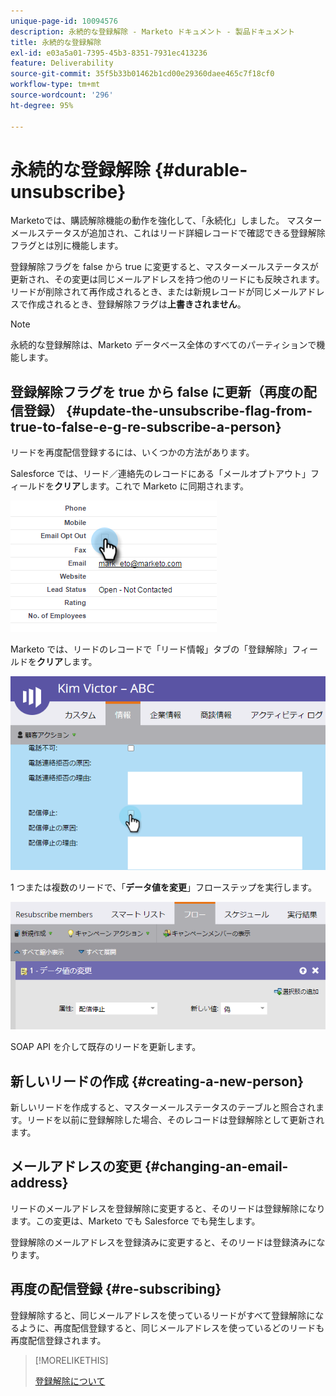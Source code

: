 ```yaml
---
unique-page-id: 10094576
description: 永続的な登録解除 - Marketo ドキュメント - 製品ドキュメント
title: 永続的な登録解除
exl-id: e03a5a01-7395-45b3-8351-7931ec413236
feature: Deliverability
source-git-commit: 35f5b33b01462b1cd00e29360daee465c7f18cf0
workflow-type: tm+mt
source-wordcount: '296'
ht-degree: 95%

---
```


# 永続的な登録解除 {#durable-unsubscribe}

Marketoでは、購読解除機能の動作を強化して、「永続化」しました。 マスターメールステータスが追加され、これはリード詳細レコードで確認できる登録解除フラグとは別に機能します。

登録解除フラグを false から true に変更すると、マスターメールステータスが更新され、その変更は同じメールアドレスを持つ他のリードにも反映されます。リードが削除されて再作成されるとき、または新規レコードが同じメールアドレスで作成されるとき、登録解除フラグは&#x200B;**上書きされません**。

>[!NOTE]
>
>永続的な登録解除は、Marketo データベース全体のすべてのパーティションで機能します。

## 登録解除フラグを true から false に更新（再度の配信登録） {#update-the-unsubscribe-flag-from-true-to-false-e-g-re-subscribe-a-person}

リードを再度配信登録するには、いくつかの方法があります。

Salesforce では、リード／連絡先のレコードにある「メールオプトアウト」フィールドを&#x200B;**クリア**&#x200B;します。これで Marketo に同期されます。

![](assets/one.png)

Marketo では、リードのレコードで「リード情報」タブの「登録解除」フィールドを&#x200B;**クリア**&#x200B;します。

![](assets/two.png)

1 つまたは複数のリードで、「**データ値を変更**」フローステップを実行します。

![](assets/three.png)

SOAP API を介して既存のリードを更新します。

## 新しいリードの作成 {#creating-a-new-person}

新しいリードを作成すると、マスターメールステータスのテーブルと照合されます。リードを以前に登録解除した場合、そのレコードは登録解除として更新されます。

## メールアドレスの変更 {#changing-an-email-address}

リードのメールアドレスを登録解除に変更すると、そのリードは登録解除になります。この変更は、Marketo でも Salesforce でも発生します。

登録解除のメールアドレスを登録済みに変更すると、そのリードは登録済みになります。

## 再度の配信登録 {#re-subscribing}

登録解除すると、同じメールアドレスを使っているリードがすべて登録解除になるように、再度配信登録すると、同じメールアドレスを使っているどのリードも再度配信登録されます。

>[!MORELIKETHIS]
>
>[登録解除について](/help/marketo/product-docs/email-marketing/deliverability/understanding-unsubscribe.md)
